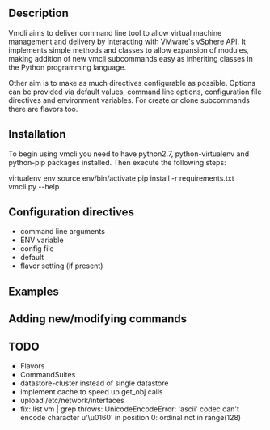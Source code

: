 Description
-----------
Vmcli aims to deliver command line tool to allow virtual machine management and delivery by interacting with VMware's vSphere API. It implements simple methods and classes to allow expansion of modules, making addition of new vmcli subcommands easy as inheriting classes in the Python programming language.

Other aim is to make as much directives configurable as possible. Options can be provided via default values, command line options, configuration file directives and environment variables. For create or clone subcommands there are flavors too.

Installation
------------

To begin using vmcli you need to have python2.7, python-virtualenv and python-pip packages installed. Then execute the following steps:

  virtualenv env
  source env/bin/activate
  pip install -r requirements.txt
  vmcli.py --help

Configuration directives
------------------------
 - command line arguments
 - ENV variable
 - config file
 - default
 - flavor setting (if present)

Examples
--------

Adding new/modifying commands
-----------------------------

TODO
----
 - Flavors
 - CommandSuites
 - datastore-cluster instead of single datastore
 - implement cache to speed up get_obj calls
 - upload /etc/network/interfaces
 - fix: list vm | grep <str> throws:
    UnicodeEncodeError: 'ascii' codec can't encode character u'\u0160' in position 0: ordinal not in range(128)
